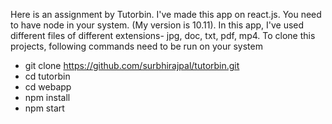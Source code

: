 Here is an assignment by Tutorbin.
I've made this app on react.js. You need to have node in your system. (My version is 10.11).
In this app, I've used different files of different extensions- jpg, doc, txt, pdf, mp4.
To clone this projects, following commands need to be run on your system
- git clone https://github.com/surbhirajpal/tutorbin.git
- cd tutorbin
- cd webapp
- npm install
- npm start
